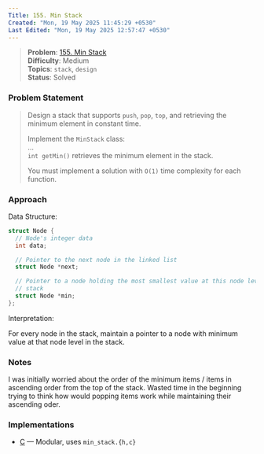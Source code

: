 ```yaml
---
Title: 155. Min Stack
Created: "Mon, 19 May 2025 11:45:29 +0530"
Last Edited: "Mon, 19 May 2025 12:57:47 +0530"
---
```


> **Problem**: [155. Min Stack](https://leetcode.com/problems/min-stack/)  
> **Difficulty**: Medium  
> **Topics**: `stack`, `design`  
> **Status**: Solved

### Problem Statement

> Design a stack that supports `push`, `pop`, `top`, and retrieving the minimum
> element in constant time.
>
> Implement the `MinStack` class:  
> ...  
> `int getMin()` retrieves the minimum element in the stack.
>
> You must implement a solution with `O(1)` time complexity for each function.

### Approach

Data Structure:

```c
struct Node {
  // Node's integer data
  int data;

  // Pointer to the next node in the linked list
  struct Node *next;

  // Pointer to a node holding the most smallest value at this node level in the
  // stack
  struct Node *min;
};
```

Interpretation:

For every node in the stack, maintain a pointer to a node with minimum value
at that node level in the stack.

### Notes

I was initially worried about the order of the minimum items / items in
ascending order from the top of the stack. Wasted time in the beginning trying
to think how would popping items work while maintaining their ascending oder.

### Implementations

- [C](./c/min_stack.c) — Modular, uses `min_stack.{h,c}`
